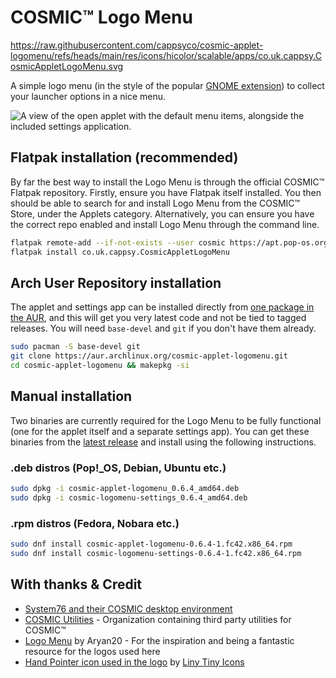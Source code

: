 # COSMIC™ Logo Menu

https://raw.githubusercontent.com/cappsyco/cosmic-applet-logomenu/refs/heads/main/res/icons/hicolor/scalable/apps/co.uk.cappsy.CosmicAppletLogoMenu.svg

A simple logo menu (in the style of the popular [GNOME extension](https://github.com/Aryan20/Logomenu)) to collect your launcher options in a nice menu.

![A view of the open applet with the default menu items, alongside the included settings application.](https://raw.githubusercontent.com/cappsyco/cosmic-applet-logomenu/main/screenshots/cosmic-applet-logomenu.png)

## Flatpak installation (recommended)

By far the best way to install the Logo Menu is through the official COSMIC™ Flatpak repository. Firstly, ensure you have Flatpak itself installed. You then should be able to search for and install Logo Menu from the COSMIC™ Store, under the Applets category. Alternatively, you can ensure you have the correct repo enabled and install Logo Menu through the command line.

```sh
flatpak remote-add --if-not-exists --user cosmic https://apt.pop-os.org/cosmic/cosmic.flatpakrepo
flatpak install co.uk.cappsy.CosmicAppletLogoMenu
```

## Arch User Repository installation

The applet and settings app can be installed directly from [one package in the AUR](https://aur.archlinux.org/packages/cosmic-applet-logomenu), and this will get you very latest code and not be tied to tagged releases. You will need `base-devel` and `git` if you don't have them already.

```sh
sudo pacman -S base-devel git
git clone https://aur.archlinux.org/cosmic-applet-logomenu.git
cd cosmic-applet-logomenu && makepkg -si
```

## Manual installation

Two binaries are currently required for the Logo Menu to be fully functional (one for the applet itself and a separate settings app). You can get these binaries from the [latest release](https://github.com/cappsyco/cosmic-applet-logomenu/releases/latest) and install using the following instructions.

### .deb distros (Pop!\_OS, Debian, Ubuntu etc.)

```sh
sudo dpkg -i cosmic-applet-logomenu_0.6.4_amd64.deb
sudo dpkg -i cosmic-logomenu-settings_0.6.4_amd64.deb
```

### .rpm distros (Fedora, Nobara etc.)

```sh
sudo dnf install cosmic-applet-logomenu-0.6.4-1.fc42.x86_64.rpm
sudo dnf install cosmic-logomenu-settings-0.6.4-1.fc42.x86_64.rpm
```



## With thanks & Credit
* [System76 and their COSMIC desktop environment](https://system76.com/cosmic/)
* [COSMIC Utilities](https://github.com/cosmic-utils/) - Organization containing third party utilities for COSMIC™
* [Logo Menu](https://github.com/Aryan20/Logomenu) by Aryan20 - For the inspiration and being a fantastic resource for the logos used here
* [Hand Pointer icon used in the logo](https://www.svgrepo.com/svg/430337/line-hand-pointer-event) by [Liny Tiny Icons](https://www.svgrepo.com/collection/liny-tiny-line-icons/)
